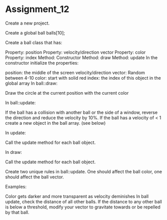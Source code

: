# Assignment_12

Create a new project.

Create a global ball balls[10];

Create a ball class that has:

Property: position
Property: velocity/direction vector
Property: color
Property: index
Method: Constructor
Method: draw
Method: update
In the constructor initialize the properties:

position: the middle of the screen
velocity/direction vector: Random between 4-10
color: start with solid red
index: the index of this object in the global array
In ball::draw:

Draw the circle at the current position with the current color

In ball::update:

If the ball has a collision with another ball or the side of a window, reverse the direction and reduce the velocity by 10%. If the ball has a velocity of < 1 create a new object in the ball array. (see below)

In update:

Call the update method for each ball object.

In draw:

Call the update method for each ball object.

Create two unique rules in ball::update. One should affect the ball color, one should affect the ball vector.

Examples:

Color gets darker and more transparent as velocity deminishes
In ball update, check the distance of all other balls. If the distance to any other ball is below a threshold, modify your vector to gravitate towards or be repelled by that ball.

